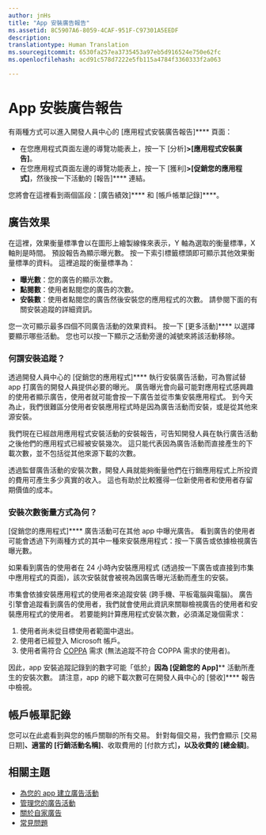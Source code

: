 ```yaml
---
author: jnHs
title: "App 安裝廣告報告"
ms.assetid: 8C5907A6-8059-4CAF-951F-C97301A5EEDF
description: 
translationtype: Human Translation
ms.sourcegitcommit: 6530fa257ea3735453a97eb5d916524e750e62fc
ms.openlocfilehash: acd91c578d7222e5fb115a4784f3360333f2a063

---
```


# App 安裝廣告報告

有兩種方式可以進入開發人員中心的 [應用程式安裝廣告報告]**** 頁面：

-   在您應用程式頁面左邊的導覽功能表上，按一下 [分析]****&gt;[應用程式安裝廣告]****。
-   在您應用程式頁面左邊的導覽功能表上，按一下 [獲利]****&gt;[促銷您的應用程式]****，然後按一下活動的 [報告]**** 連結。

您將會在這裡看到兩個區段：[廣告績效]**** 和 [帳戶帳單記錄]****。

## 廣告效果

在這裡，效果衡量標準會以在圖形上繪製線條來表示，Y 軸為選取的衡量標準，X 軸則是時間。 預設報告為顯示曝光數。 按一下索引標籤標頭即可顯示其他效果衡量標準的資料。 這裡追蹤的衡量標準為：

-   **曝光數**：您的廣告的顯示次數。
-   **點閱數**：使用者點閱您的廣告的次數。
-   **安裝數**：使用者點閱您的廣告然後安裝您的應用程式的次數。 請參閱下面的有關安裝追蹤的詳細資訊。

您一次可顯示最多四個不同廣告活動的效果資料。 按一下 [更多活動]**** 以選擇要顯示哪些活動。 您也可以按一下顯示之活動旁邊的減號來將該活動移除。

### 何謂安裝追蹤？

透過開發人員中心的 [促銷您的應用程式]**** 執行安裝廣告活動，可為嘗試替 app 打廣告的開發人員提供必要的曝光。 廣告曝光會向最可能對應用程式感興趣的使用者顯示廣告，使用者就可能會按一下廣告並從市集安裝應用程式。 到今天為止，我們很難區分使用者安裝應用程式時是因為廣告活動而安裝，或是從其他來源安裝。

我們現在已經啟用應用程式安裝活動的安裝報告，可告知開發人員在執行廣告活動之後他們的應用程式已經被安裝幾次。 這只能代表因為廣告活動而直接產生的下載次數，並不包括從其他來源下載的次數。

透過監督廣告活動的安裝次數，開發人員就能夠衡量他們在行銷應用程式上所投資的費用可產生多少真實的收入。 這也有助於比較獲得一位新使用者和使用者存留期價值的成本。

### 安裝次數衡量方式為何？

[促銷您的應用程式]**** 廣告活動可在其他 app 中曝光廣告。 看到廣告的使用者可能會透過下列兩種方式的其中一種來安裝應用程式：按一下廣告或依據檢視廣告曝光數。

如果看到廣告的使用者在 24 小時內安裝應用程式 (透過按一下廣告或直接到市集中應用程式的頁面)，該次安裝就會被視為因廣告曝光活動而產生的安裝。

市集會依據安裝應用程式的使用者來追蹤安裝 (跨手機、平板電腦與電腦)。 廣告引擎會追蹤看到廣告的使用者，我們就會使用此資訊來關聯檢視廣告的使用者和安裝應用程式的使用者。 若要能夠計算應用程式安裝次數，必須滿足幾個需求：

1.  使用者尚未從目標使用者範圍中退出。
2.  使用者已經登入 Microsoft 帳戶。
3.  使用者需符合 [COPPA](http://go.microsoft.com/fwlink?LinkId=536558) 需求 (無法追蹤不符合 COPPA 需求的使用者)。

因此，app 安裝追蹤記錄到的數字可能「低於」**因為 [促銷您的 App]**** 活動所產生的安裝次數。 請注意，app 的總下載次數可在開發人員中心的 [營收]**** 報告中檢視。

## 帳戶帳單記錄

您可以在此處看到與您的帳戶關聯的所有交易。 針對每個交易，我們會顯示 [交易日期]****、適當的 [行銷活動名稱]****、收取費用的 [付款方式]****，以及收費的 [總金額]****。

## 相關主題

* [為您的 app 建立廣告活動](create-an-ad-campaign-for-your-app.md)
* [管理您的廣告活動](managing-your-ad-campaign.md)
* [關於自家廣告](about-house-ads.md)
* [常見問題](common-questions.md)
 

 







<!--HONumber=Jun16_HO4-->



